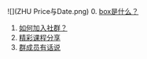 ![](ZHU Price与Date.png)
0. [box是什么？](Chapter0.md)
1. [如何加入社群？](CHAPTER.01.1.md)
2. [精彩课程分享](CHAPTER.01.3.md)
3. [群成员有话说](CHAPTER.01.4.md)
